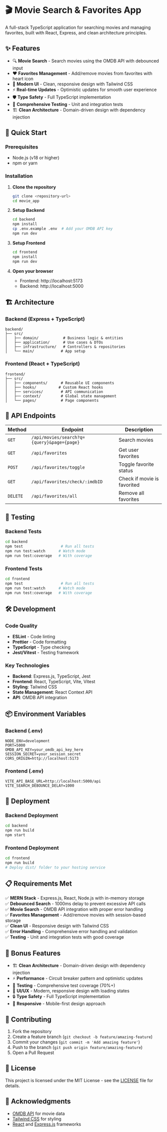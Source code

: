 # 🎬 Movie Search & Favorites App

A full-stack TypeScript application for searching movies and managing favorites, built with React, Express, and clean architecture principles.

## ✨ Features

- 🔍 **Movie Search** - Search movies using the OMDB API with debounced input
- ❤️ **Favorites Management** - Add/remove movies from favorites with heart icon
- 🎨 **Modern UI** - Clean, responsive design with Tailwind CSS
- ⚡ **Real-time Updates** - Optimistic updates for smooth user experience
- 🛡️ **Type Safety** - Full TypeScript implementation
- 🧪 **Comprehensive Testing** - Unit and integration tests
- 🏗️ **Clean Architecture** - Domain-driven design with dependency injection

## 🚀 Quick Start

### Prerequisites
- Node.js (v18 or higher)
- npm or yarn

### Installation

1. **Clone the repository**
   ```bash
   git clone <repository-url>
   cd movie_app
   ```

2. **Setup Backend**
   ```bash
   cd backend
   npm install
   cp .env.example .env  # Add your OMDB API key
   npm run dev
   ```

3. **Setup Frontend**
   ```bash
   cd frontend
   npm install
   npm run dev
   ```

4. **Open your browser**
   - Frontend: http://localhost:5173
   - Backend: http://localhost:5000

## 🏗️ Architecture

### Backend (Express + TypeScript)
```
backend/
├── src/
│   ├── domain/           # Business logic & entities
│   ├── application/      # Use cases & DTOs
│   ├── infrastructure/   # Controllers & repositories
│   └── main/            # App setup
```

### Frontend (React + TypeScript)
```
frontend/
├── src/
│   ├── components/      # Reusable UI components
│   ├── hooks/          # Custom React hooks
│   ├── services/        # API communication
│   ├── context/         # Global state management
│   └── pages/           # Page components
```

## 🔧 API Endpoints

| Method | Endpoint | Description |
|--------|----------|-------------|
| `GET` | `/api/movies/search?q={query}&page={page}` | Search movies |
| `GET` | `/api/favorites` | Get user favorites |
| `POST` | `/api/favorites/toggle` | Toggle favorite status |
| `GET` | `/api/favorites/check/:imdbID` | Check if movie is favorited |
| `DELETE` | `/api/favorites/all` | Remove all favorites |

## 🧪 Testing

### Backend Tests
```bash
cd backend
npm test                 # Run all tests
npm run test:watch      # Watch mode
npm run test:coverage   # With coverage
```

### Frontend Tests
```bash
cd frontend
npm test                 # Run all tests
npm run test:watch      # Watch mode
npm run test:coverage   # With coverage
```

## 🛠️ Development

### Code Quality
- **ESLint** - Code linting
- **Prettier** - Code formatting
- **TypeScript** - Type checking
- **Jest/Vitest** - Testing framework

### Key Technologies
- **Backend**: Express.js, TypeScript, Jest
- **Frontend**: React, TypeScript, Vite, Vitest
- **Styling**: Tailwind CSS
- **State Management**: React Context API
- **API**: OMDB API integration

## 📦 Environment Variables

### Backend (.env)
```env
NODE_ENV=development
PORT=5000
OMDB_API_KEY=your_omdb_api_key_here
SESSION_SECRET=your_session_secret
CORS_ORIGIN=http://localhost:5173
```

### Frontend (.env)
```env
VITE_API_BASE_URL=http://localhost:5000/api
VITE_SEARCH_DEBOUNCE_DELAY=1000
```

## 🚀 Deployment

### Backend Deployment
```bash
cd backend
npm run build
npm start
```

### Frontend Deployment
```bash
cd frontend
npm run build
# Deploy dist/ folder to your hosting service
```

## 📋 Requirements Met

✅ **MERN Stack** - Express.js, React, Node.js with in-memory storage  
✅ **Debounced Search** - 1000ms delay to prevent excessive API calls  
✅ **Movie Search** - OMDB API integration with proper error handling  
✅ **Favorites Management** - Add/remove movies with session-based storage  
✅ **Clean UI** - Responsive design with Tailwind CSS  
✅ **Error Handling** - Comprehensive error handling and validation  
✅ **Testing** - Unit and integration tests with good coverage  

## 🎯 Bonus Features

- 🏗️ **Clean Architecture** - Domain-driven design with dependency injection
- ⚡ **Performance** - Circuit breaker pattern and optimistic updates
- 🧪 **Testing** - Comprehensive test coverage (70%+)
- 🎨 **UI/UX** - Modern, responsive design with loading states
- 🔒 **Type Safety** - Full TypeScript implementation
- 📱 **Responsive** - Mobile-first design approach

## 🤝 Contributing

1. Fork the repository
2. Create a feature branch (`git checkout -b feature/amazing-feature`)
3. Commit your changes (`git commit -m 'Add amazing feature'`)
4. Push to the branch (`git push origin feature/amazing-feature`)
5. Open a Pull Request

## 📄 License

This project is licensed under the MIT License - see the [LICENSE](LICENSE) file for details.

## 🙏 Acknowledgments

- [OMDB API](https://www.omdbapi.com/) for movie data
- [Tailwind CSS](https://tailwindcss.com/) for styling
- [React](https://reactjs.org/) and [Express.js](https://expressjs.com/) frameworks
